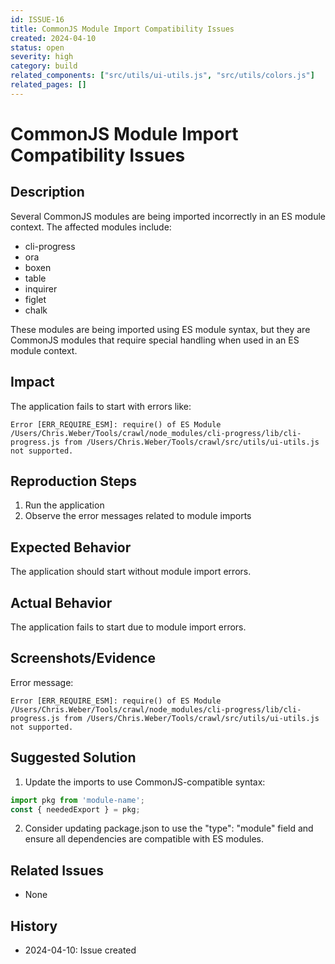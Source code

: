 ```yaml
---
id: ISSUE-16
title: CommonJS Module Import Compatibility Issues
created: 2024-04-10
status: open
severity: high
category: build
related_components: ["src/utils/ui-utils.js", "src/utils/colors.js"]
related_pages: []
---
```


# CommonJS Module Import Compatibility Issues

## Description
Several CommonJS modules are being imported incorrectly in an ES module context. The affected modules include:
- cli-progress
- ora
- boxen
- table
- inquirer
- figlet
- chalk

These modules are being imported using ES module syntax, but they are CommonJS modules that require special handling when used in an ES module context.

## Impact
The application fails to start with errors like:
```
Error [ERR_REQUIRE_ESM]: require() of ES Module /Users/Chris.Weber/Tools/crawl/node_modules/cli-progress/lib/cli-progress.js from /Users/Chris.Weber/Tools/crawl/src/utils/ui-utils.js not supported.
```

## Reproduction Steps
1. Run the application
2. Observe the error messages related to module imports

## Expected Behavior
The application should start without module import errors.

## Actual Behavior
The application fails to start due to module import errors.

## Screenshots/Evidence
Error message:
```
Error [ERR_REQUIRE_ESM]: require() of ES Module /Users/Chris.Weber/Tools/crawl/node_modules/cli-progress/lib/cli-progress.js from /Users/Chris.Weber/Tools/crawl/src/utils/ui-utils.js not supported.
```

## Suggested Solution
1. Update the imports to use CommonJS-compatible syntax:
```javascript
import pkg from 'module-name';
const { neededExport } = pkg;
```

2. Consider updating package.json to use the "type": "module" field and ensure all dependencies are compatible with ES modules.

## Related Issues
- None

## History
- 2024-04-10: Issue created 